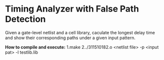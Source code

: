 # Timing Analyzer with False Path Detection
Given a gate-level netlist and a cell library, caculate the longest delay time and show their corresponding paths under a given input pattern.


**How to compile and execute:**
  1.make
  2../311510182.o \<netlist file\> -p \<input pat\> -l testlib.lib
